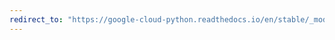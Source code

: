 ```yaml
---
redirect_to: "https://google-cloud-python.readthedocs.io/en/stable/_modules/google/cloud/texttospeech_v1beta1/types.html"
---
```

